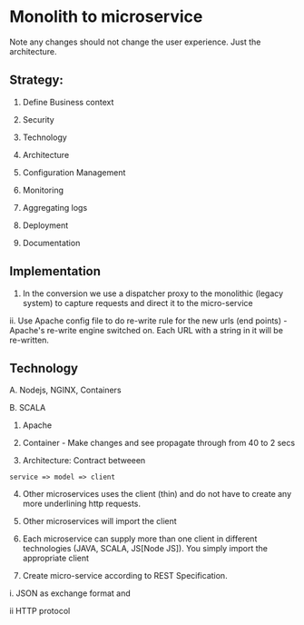 # Monolith to microservice

Note any changes should not change the user experience. Just the architecture.

## Strategy:

1. Define Business context

2. Security

3. Technology

4. Architecture

5. Configuration Management

6. Monitoring

7. Aggregating logs

8. Deployment

9. Documentation

## Implementation

1. In the conversion we use a dispatcher proxy to the monolithic (legacy system) to capture requests and direct it to the micro-service

ii. Use Apache config file to do re-write rule for the new  urls (end points) - Apache's re-write engine switched on. Each URL with a string in it will be re-written.


## Technology


A. Nodejs, NGINX, Containers

B. SCALA


1. Apache 

2. Container -  Make changes and see propagate through from 40 to 2 secs

3. Architecture: Contract betweeen

```
service => model => client

```
4. Other microservices uses the client (thin) and do not have to create any more underlining http requests. 

5. Other microservices will import the client

6. Each microservice can supply more than one client in different technologies (JAVA, SCALA, JS[Node JS]). You simply import the appropriate client

7. Create micro-service according to REST  Specification.

i. JSON as exchange format and

ii HTTP protocol

